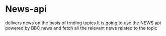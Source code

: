 # News-api
 delivers news on the basis of trnding topics
 It is going to use the NEWS api powered by BBC news and fetch all the relevant news related to the topic
